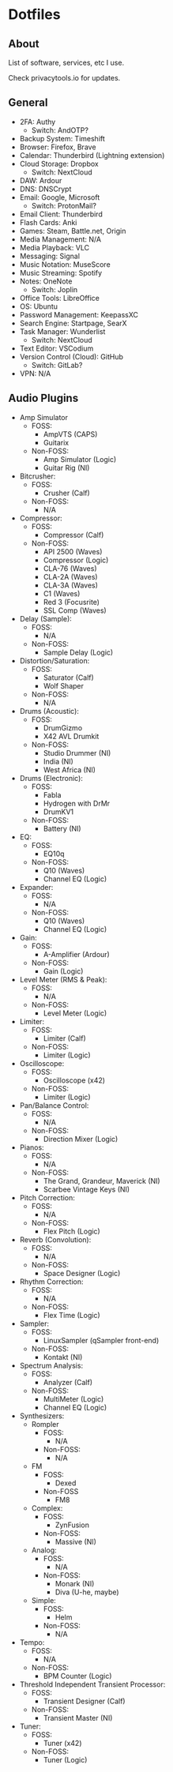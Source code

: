 # Dotfiles

## About

List of software, services, etc I use.

Check privacytools.io for updates.

## General

- 2FA: Authy
  - Switch: AndOTP?
- Backup System: Timeshift
- Browser: Firefox, Brave
- Calendar: Thunderbird (Lightning extension)
- Cloud Storage: Dropbox
  - Switch: NextCloud
- DAW: Ardour
- DNS: DNSCrypt
- Email: Google, Microsoft
  - Switch: ProtonMail?
- Email Client: Thunderbird
- Flash Cards: Anki
- Games: Steam, Battle.net, Origin
- Media Management: N/A
- Media Playback: VLC
- Messaging: Signal
- Music Notation: MuseScore
- Music Streaming: Spotify
- Notes: OneNote
  - Switch: Joplin
- Office Tools: LibreOffice
- OS: Ubuntu
- Password Management: KeepassXC
- Search Engine: Startpage, SearX
- Task Manager: Wunderlist
  - Switch: NextCloud
- Text Editor: VSCodium
- Version Control (Cloud): GitHub
  - Switch: GitLab?
- VPN: N/A

## Audio Plugins

- Amp Simulator
  - FOSS:
    - AmpVTS (CAPS)
    - Guitarix
  - Non-FOSS:
    - Amp Simulator (Logic)
    - Guitar Rig (NI)
- Bitcrusher:
  - FOSS:
    - Crusher (Calf)
  - Non-FOSS:
    - N/A
- Compressor:
  - FOSS:
    - Compressor (Calf)
  - Non-FOSS:
    - API 2500 (Waves)
    - Compressor (Logic)
    - CLA-76 (Waves)
    - CLA-2A (Waves)
    - CLA-3A (Waves)
    - C1 (Waves)
    - Red 3 (Focusrite)
    - SSL Comp (Waves)
- Delay (Sample):
  - FOSS:
    - N/A
  - Non-FOSS:
    - Sample Delay (Logic)
- Distortion/Saturation:
  - FOSS:
    - Saturator (Calf)
    - Wolf Shaper
  - Non-FOSS:
    - N/A
- Drums (Acoustic):
  - FOSS:
    - DrumGizmo
    - X42 AVL Drumkit
  - Non-FOSS:
    - Studio Drummer (NI)
    - India (NI)
    - West Africa (NI)
- Drums (Electronic):
  - FOSS:
    - Fabla
    - Hydrogen with DrMr
    - DrumKV1
  - Non-FOSS:
    - Battery (NI)
- EQ:
  - FOSS:
    - EQ10q
  - Non-FOSS:
    - Q10 (Waves)
    - Channel EQ (Logic)
- Expander:
  - FOSS:
    - N/A
  - Non-FOSS:
    - Q10 (Waves)
    - Channel EQ (Logic)
- Gain:
  - FOSS:
    - A-Amplifier (Ardour)
  - Non-FOSS:
    - Gain (Logic)
- Level Meter (RMS & Peak):
  - FOSS:
    - N/A
  - Non-FOSS:
    - Level Meter (Logic)
- Limiter:
  - FOSS:
    - Limiter (Calf)
  - Non-FOSS:
    - Limiter (Logic)
- Oscilloscope:
  - FOSS:
    - Oscilloscope (x42)
  - Non-FOSS:
    - Limiter (Logic)
- Pan/Balance Control:
  - FOSS:
    - N/A
  - Non-FOSS:
    - Direction Mixer (Logic)
- Pianos:
  - FOSS:
    - N/A
  - Non-FOSS:
    - The Grand, Grandeur, Maverick (NI)
    - Scarbee Vintage Keys (NI)
- Pitch Correction:
  - FOSS:
    - N/A
  - Non-FOSS:
    - Flex Pitch (Logic)
- Reverb (Convolution):
  - FOSS:
    - N/A
  - Non-FOSS:
    - Space Designer (Logic)
- Rhythm Correction:
  - FOSS:
    - N/A
  - Non-FOSS:
    - Flex Time (Logic)
- Sampler:
  - FOSS:
    - LinuxSampler (qSampler front-end)
  - Non-FOSS:
    - Kontakt (NI)
- Spectrum Analysis:
  - FOSS:
    - Analyzer (Calf)
  - Non-FOSS:
    - MultiMeter (Logic)
    - Channel EQ (Logic)
- Synthesizers:
  - Rompler
    - FOSS:
      - N/A
    - Non-FOSS:
      - N/A
  - FM
    - FOSS:
      - Dexed
    - Non-FOSS
      - FM8
  - Complex:
    - FOSS:
      - ZynFusion
    - Non-FOSS:
      - Massive (NI)
  - Analog:
    - FOSS:
      - N/A
    - Non-FOSS:
      - Monark (NI)
      - Diva (U-he, maybe)
  - Simple:
    - FOSS:
      - Helm
    - Non-FOSS:
      - N/A
- Tempo:
  - FOSS:
    - N/A
  - Non-FOSS:
    - BPM Counter (Logic)
- Threshold Independent Transient Processor:
  - FOSS:
    - Transient Designer (Calf)
  - Non-FOSS:
    - Transient Master (NI)
- Tuner:
  - FOSS:
    - Tuner (x42)
  - Non-FOSS:
    - Tuner (Logic)
